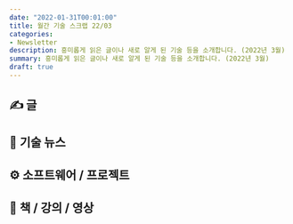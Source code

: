 ```yaml
---
date: "2022-01-31T00:01:00"
title: 월간 기술 스크랩 22/03
categories:
- Newsletter
description: 흥미롭게 읽은 글이나 새로 알게 된 기술 등을 소개합니다. (2022년 3월)
summary: 흥미롭게 읽은 글이나 새로 알게 된 기술 등을 소개합니다. (2022년 3월)
draft: true
---
```


## ✍️ 글

<!-- ## 📌 북마크 -->

## 📰 기술 뉴스

## ⚙️ 소프트웨어 / 프로젝트

## 📙 책 / 강의 / 영상
